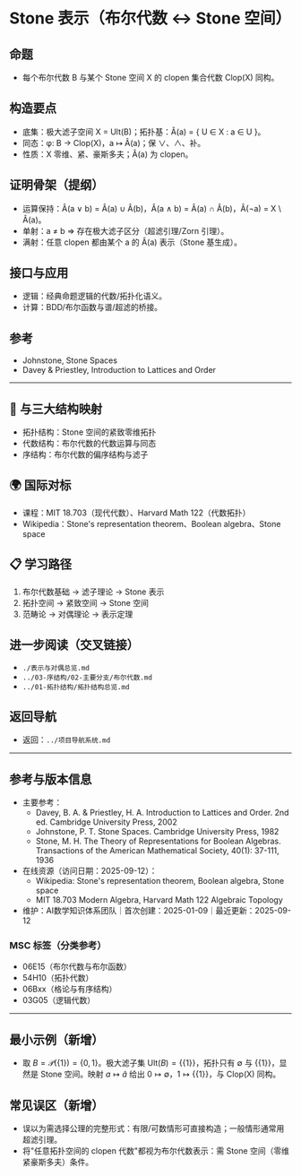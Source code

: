 # Stone 表示（布尔代数 ↔ Stone 空间）

## 命题

- 每个布尔代数 B 与某个 Stone 空间 X 的 clopen 集合代数 Clop(X) 同构。

## 构造要点

- 底集：极大滤子空间 X = Ult(B)；拓扑基：Â(a) = { U ∈ X : a ∈ U }。
- 同态：φ: B → Clop(X)，a ↦ Â(a)；保 ∨、∧、补。
- 性质：X 零维、紧、豪斯多夫；Â(a) 为 clopen。

## 证明骨架（提纲）

- 运算保持：Â(a ∨ b) = Â(a) ∪ Â(b)，Â(a ∧ b) = Â(a) ∩ Â(b)，Â(¬a) = X \ Â(a)。
- 单射：a ≠ b ⇒ 存在极大滤子区分（超滤引理/Zorn 引理）。
- 满射：任意 clopen 都由某个 a 的 Â(a) 表示（Stone 基生成）。

## 接口与应用

- 逻辑：经典命题逻辑的代数/拓扑化语义。
- 计算：BDD/布尔函数与谱/超滤的桥接。

## 参考

- Johnstone, Stone Spaces
- Davey & Priestley, Introduction to Lattices and Order

---

## 🔄 与三大结构映射

- 拓扑结构：Stone 空间的紧致零维拓扑
- 代数结构：布尔代数的代数运算与同态
- 序结构：布尔代数的偏序结构与滤子

## 🌍 国际对标

- 课程：MIT 18.703（现代代数）、Harvard Math 122（代数拓扑）
- Wikipedia：Stone's representation theorem、Boolean algebra、Stone space

## 📋 学习路径

1) 布尔代数基础 → 滤子理论 → Stone 表示
2) 拓扑空间 → 紧致空间 → Stone 空间
3) 范畴论 → 对偶理论 → 表示定理

## 进一步阅读（交叉链接）

- `./表示与对偶总览.md`
- `../03-序结构/02-主要分支/布尔代数.md`
- `../01-拓扑结构/拓扑结构总览.md`

## 返回导航

- 返回：`../项目导航系统.md`

---

## 参考与版本信息

- 主要参考：
  - Davey, B. A. & Priestley, H. A. Introduction to Lattices and Order. 2nd ed. Cambridge University Press, 2002
  - Johnstone, P. T. Stone Spaces. Cambridge University Press, 1982
  - Stone, M. H. The Theory of Representations for Boolean Algebras. Transactions of the American Mathematical Society, 40(1): 37-111, 1936
- 在线资源（访问日期：2025-09-12）：
  - Wikipedia: Stone's representation theorem, Boolean algebra, Stone space
  - MIT 18.703 Modern Algebra, Harvard Math 122 Algebraic Topology
- 维护：AI数学知识体系团队｜首次创建：2025-01-09｜最近更新：2025-09-12

### MSC 标签（分类参考）

- 06E15（布尔代数与布尔函数）
- 54H10（拓扑代数）
- 06Bxx（格论与有序结构）
- 03G05（逻辑代数）

---

## 最小示例（新增）

- 取 $B=\mathcal P(\{1\})=\{0,1\}$。极大滤子集 $\text{Ult}(B)=\{\{1\}\}$，拓扑只有 $\emptyset$ 与 $\{\{1\}\}$，显然是 Stone 空间。映射 $a\mapsto \widehat a$ 给出 $0\mapsto\emptyset$，$1\mapsto \{\{1\}\}$，与 Clop(X) 同构。

## 常见误区（新增）

- 误以为需选择公理的完整形式：有限/可数情形可直接构造；一般情形通常用超滤引理。
- 将"任意拓扑空间的 clopen 代数"都视为布尔代数表示：需 Stone 空间（零维紧豪斯多夫）条件。
